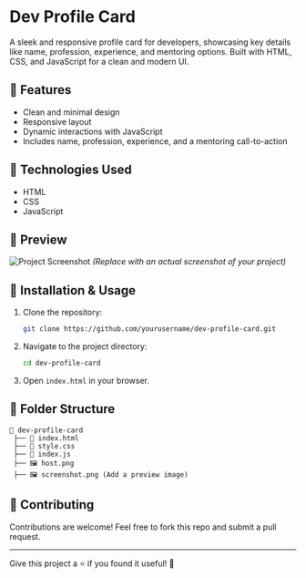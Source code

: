 # Dev Profile Card

A sleek and responsive profile card for developers, showcasing key details like name, profession, experience, and mentoring options. Built with HTML, CSS, and JavaScript for a clean and modern UI.

## 🚀 Features
- Clean and minimal design
- Responsive layout
- Dynamic interactions with JavaScript
- Includes name, profession, experience, and a mentoring call-to-action

## 📂 Technologies Used
- HTML
- CSS
- JavaScript

## 📸 Preview
![Project Screenshot](screenshot.png) *(Replace with an actual screenshot of your project)*

## 🔧 Installation & Usage
1. Clone the repository:
   ```bash
   git clone https://github.com/yourusername/dev-profile-card.git
   ```
2. Navigate to the project directory:
   ```bash
   cd dev-profile-card
   ```
3. Open `index.html` in your browser.

## 📌 Folder Structure
```
📂 dev-profile-card
 ├── 📄 index.html
 ├── 📄 style.css
 ├── 📄 index.js
 ├── 🖼️ host.png
 ├── 🖼️ screenshot.png (Add a preview image)
```

## 🤝 Contributing
Contributions are welcome! Feel free to fork this repo and submit a pull request.


---

Give this project a ⭐ if you found it useful! 🚀

